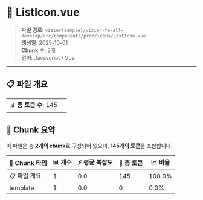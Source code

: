 # 📄 ListIcon.vue

> **파일 경로**: `vizier(sample)/vizier-fe-all-develop/src/components/prod/icons/ListIcon.vue`  
> **생성일**: 2025-10-01  
> **Chunk 수**: 2개  
> **언어**: Javascript / Vue
---


## 📋 파일 개요

| | |
|--|--|
| 📊 **총 토큰 수**: 145 |  |






## 🧩 Chunk 요약

이 파일은 총 **2개의 chunk**로 구성되어 있으며, **145개의 토큰**을 포함합니다.

| 🧩 Chunk 타입 | 📊 개수 | ⚡ 평균 복잡도 | 📝 총 토큰 | 📈 비율 |
|---------------|--------|-------------|----------|--------|
| 📋 파일 개요 | 1 | 0.0 | 145 | 100.0% |
| template | 1 | 0.0 | 0 | 0.0% |

